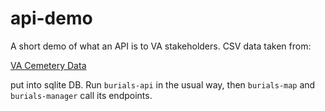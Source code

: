 # api-demo

A short demo of what an API is to VA stakeholders. CSV data taken from:

[VA Cemetery Data](https://catalog.data.gov/dataset/va-cemeteries-address-location-contact-information-burial-space)

put into sqlite DB. Run `burials-api` in the usual way, then `burials-map` and `burials-manager` call its endpoints.

